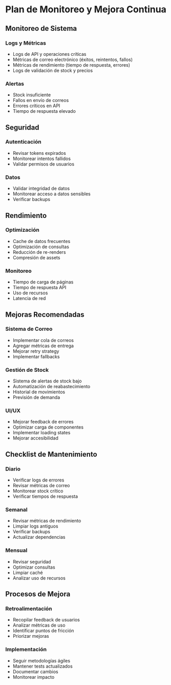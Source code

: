 # Plan de Monitoreo y Mejora Continua

## Monitoreo de Sistema

### Logs y Métricas
- Logs de API y operaciones críticas
- Métricas de correo electrónico (éxitos, reintentos, fallos)
- Métricas de rendimiento (tiempo de respuesta, errores)
- Logs de validación de stock y precios

### Alertas
- Stock insuficiente
- Fallos en envío de correos
- Errores críticos en API
- Tiempo de respuesta elevado

## Seguridad

### Autenticación
- Revisar tokens expirados
- Monitorear intentos fallidos
- Validar permisos de usuarios

### Datos
- Validar integridad de datos
- Monitorear acceso a datos sensibles
- Verificar backups

## Rendimiento

### Optimización
- Cache de datos frecuentes
- Optimización de consultas
- Reducción de re-renders
- Compresión de assets

### Monitoreo
- Tiempo de carga de páginas
- Tiempo de respuesta API
- Uso de recursos
- Latencia de red

## Mejoras Recomendadas

### Sistema de Correo
- Implementar cola de correos
- Agregar métricas de entrega
- Mejorar retry strategy
- Implementar fallbacks

### Gestión de Stock
- Sistema de alertas de stock bajo
- Automatización de reabastecimiento
- Historial de movimientos
- Previsión de demanda

### UI/UX
- Mejorar feedback de errores
- Optimizar carga de componentes
- Implementar loading states
- Mejorar accesibilidad

## Checklist de Mantenimiento

### Diario
- Verificar logs de errores
- Revisar métricas de correo
- Monitorear stock crítico
- Verificar tiempos de respuesta

### Semanal
- Revisar métricas de rendimiento
- Limpiar logs antiguos
- Verificar backups
- Actualizar dependencias

### Mensual
- Revisar seguridad
- Optimizar consultas
- Limpiar caché
- Analizar uso de recursos

## Procesos de Mejora

### Retroalimentación
- Recopilar feedback de usuarios
- Analizar métricas de uso
- Identificar puntos de fricción
- Priorizar mejoras

### Implementación
- Seguir metodologías ágiles
- Mantener tests actualizados
- Documentar cambios
- Monitorear impacto
